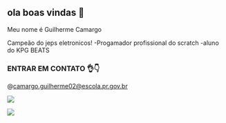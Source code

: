 ## ola boas vindas 👋

Meu nome é Guilherme Camargo 

Campeão do jeps eletronicos!
-Progamador profissional do scratch
-aluno do KPG BEATS

### ENTRAR EM CONTATO 👌👇

@camargo.guilherme02@escola.pr.gov.br

![](https://media1.tenor.com/m/GIeK3qGXPEkAAAAC/hiro-code016.gif)

![](https://media1.tenor.com/m/jT6TykwPJjEAAAAd/naruto-quem-te-beija-quem-te-bate.gif)
